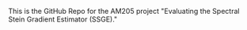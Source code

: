 This is the GitHub Repo for the AM205 project "Evaluating the Spectral Stein Gradient Estimator (SSGE)."
